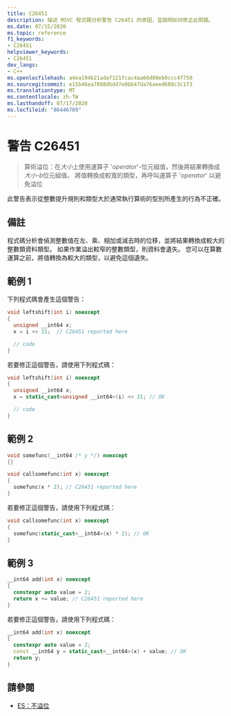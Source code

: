 ```yaml
---
title: C26451
description: 描述 MSVC 程式碼分析警告 C26451 的原因，並說明如何修正此問題。
ms.date: 07/15/2020
ms.topic: reference
f1_keywords:
- C26451
helpviewer_keywords:
- C26451
dev_langs:
- C++
ms.openlocfilehash: a4ea194b21adaf121fcac4aa66d80eb0ccc4f750
ms.sourcegitcommit: e15b46ea7888dbdd7e0bb47da76aeed680c3c1f3
ms.translationtype: MT
ms.contentlocale: zh-TW
ms.lasthandoff: 07/17/2020
ms.locfileid: "86446709"
---
```

# <a name="warning-c26451"></a>警告 C26451

> 算術溢位：在*大小*上使用運算子 '*operator*'-位元組值，然後將結果轉換成*大小-b*位元組值。 將值轉換成較寬的類型，再呼叫運算子 '*operator*' 以避免溢位

此警告表示從整數提升規則和類型大於通常執行算術的型別所產生的行為不正確。

## <a name="remarks"></a>備註

程式碼分析會偵測整數值在左、乘、相加或減去時的位移，並將結果轉換成較大的整數類資料類型。 如果作業溢出較窄的整數類型，則資料會遺失。 您可以在算數運算之前，將值轉換為較大的類型，以避免這個遺失。

## <a name="example-1"></a>範例 1

下列程式碼會產生這個警告：

```cpp
void leftshift(int i) noexcept
{
  unsigned __int64 x;
  x = i << 31;  // C26451 reported here

  // code
}
```

若要修正這個警告，請使用下列程式碼：

```cpp
void leftshift(int i) noexcept
{
  unsigned __int64 x;
  x = static_cast<unsigned __int64>(i) << 31; // OK

  // code
}
```

## <a name="example-2"></a>範例 2

```cpp
void somefunc(__int64 /* y */) noexcept
{}

void callsomefunc(int x) noexcept
{
  somefunc(x * 2); // C26451 reported here
}
```

若要修正這個警告，請使用下列程式碼：

```cpp
void callsomefunc(int x) noexcept
{
  somefunc(static_cast<__int64>(x) * 2); // OK
}
```

## <a name="example-3"></a>範例 3

```cpp
__int64 add(int x) noexcept
{
  constexpr auto value = 2;
  return x += value; // C26451 reported here
}
```

若要修正這個警告，請使用下列程式碼：

```cpp
__int64 add(int x) noexcept
{
  constexpr auto value = 2;
  const __int64 y = static_cast<__int64>(x) + value; // OK
  return y;
}
```

## <a name="see-also"></a>請參閱

- [ES：不溢位](https://github.com/isocpp/CppCoreGuidelines/blob/master/CppCoreGuidelines.md#Res-overflow)
